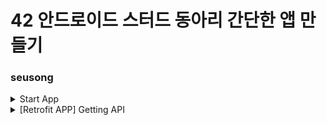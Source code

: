# 42 안드로이드 스터드 동아리 간단한 앱 만들기 
### seusong 
<details>
<summary>Start App</summary>
 <img src = "https://user-images.githubusercontent.com/36848509/100049999-eabba600-2e5b-11eb-8943-1a7c9ec10aca.png"/>
 <img src = "https://user-images.githubusercontent.com/36848509/100050059-058e1a80-2e5c-11eb-8000-1cf0af0106f8.png"/>
 <img src = "https://user-images.githubusercontent.com/36848509/100050065-07f07480-2e5c-11eb-9126-7a91941cb984.png"/>
 <img src = "https://user-images.githubusercontent.com/36848509/100050075-0a52ce80-2e5c-11eb-955a-e9f7cc638091.png"/>
 <img src = "https://user-images.githubusercontent.com/36848509/100050083-0de65580-2e5c-11eb-843f-2abe623b1c70.png"/>
 <img src = "https://user-images.githubusercontent.com/36848509/100050086-0fb01900-2e5c-11eb-9739-d9284c882208.png"/>
 <img src = "https://user-images.githubusercontent.com/36848509/100050089-1179dc80-2e5c-11eb-85b6-5e432c37d21b.png"/>
 <img src = "https://user-images.githubusercontent.com/36848509/100050101-163e9080-2e5c-11eb-84ef-72d065618056.png"/>
  <p>This is <a href="https://youtu.be/IVUdF9zhUOg" title="Title">
the Start APP</a> </p>
 </details>
<details>
 <summary>[Retrofit APP] Getting API</summary>
 <img src = "https://user-images.githubusercontent.com/36848509/102460710-bddd6600-408a-11eb-90a1-b7d602e62b6d.png"/>
 <img src = "https://user-images.githubusercontent.com/36848509/102460726-c46bdd80-408a-11eb-8207-e2a9149dde3d.png"/>
 <img src = "https://user-images.githubusercontent.com/36848509/102460726-c46bdd80-408a-11eb-8207-e2a9149dde3d.png"/>
 <img src = "https://user-images.githubusercontent.com/36848509/102460731-c59d0a80-408a-11eb-829d-5d7da24b8c99.png"/>
 <img src = "https://user-images.githubusercontent.com/36848509/102460735-c6ce3780-408a-11eb-88a4-104d20ebd969.png"/>
 <img src = "https://user-images.githubusercontent.com/36848509/102460740-c7ff6480-408a-11eb-8c88-089ceb2d8792.png"/>
 <img src = "https://user-images.githubusercontent.com/36848509/102460743-c9309180-408a-11eb-8122-735582b174a6.png"/>
</details>

